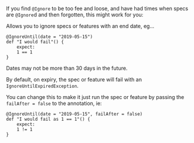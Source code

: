 If you find `@Ignore` to be too fee and loose, and have had times when specs are `@Ignore`d and then forgotten, this might work for you:

Allows you to ignore specs or features with an end date, eg...

    @IgnoreUntil(date = "2019-05-15")
    def "I would fail"() {
        expect:
        1 == 1
    }

Dates may not be more than 30 days in the future.

By default, on expiry, the spec or feature will fail with an `IgnoreUntilExpiredException`.
 
You can change this to make it just run the spec or feature by passing the `failAfter = false` to the annotation, ie:

    @IgnoreUntil(date = "2019-05-15", failAfter = false)
    def "I would fail as 1 == 1"() {
        expect:
        1 != 1
    }
